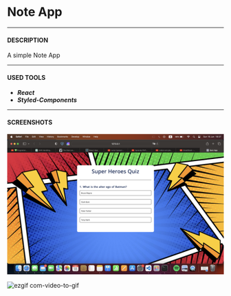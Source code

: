 # Note App
------------

#### DESCRIPTION
A simple Note App

------------
#### USED TOOLS

- __***React***__
- __***Styled-Components***__


------------
#### SCREENSHOTS

![ezgif com-video-to-gif](https://github.com/ismaelmarot/Quiz_App/blob/main/img/img_02.png)

![ezgif com-video-to-gif](https://github.com/ismaelmarot/Note_App/src/screens/NoteApp_screenshot_02.png)




